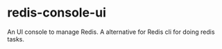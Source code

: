 # redis-console-ui
An UI console to manage Redis. A alternative for Redis cli for doing redis tasks.
